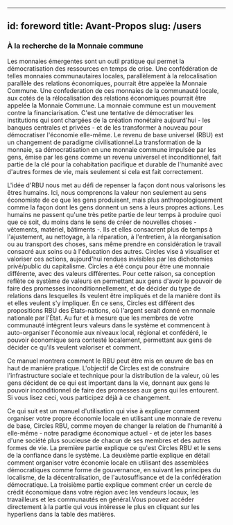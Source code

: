 
---
id: foreword
title: Avant-Propos
slug: /users
---

### À la recherche de la Monnaie commune

Les monnaies émergentes sont un outil pratique qui permet la démocratisation des ressources en temps de crise. Une confédération de telles monnaies communautaires locales, parallèlement à la relocalisation parallèle des relations économiques, pourrait être appelée la Monnaie Commune. Une confederation de ces  monnaies de la communauté locale, aux cotés de la rélocalisation des relations économiques pourrait être appelée la Monnaie Commune. La monnaie commune est un mouvement contre la financiarisation. C'est une tentative de démocratiser les institutions qui  sont chargées de la création monétaire aujourd'hui - les banques centrales et privées - et de les transformer à nouveau pour démocratiser l'économie elle-même. Le revenu de base universel (RBU) est un changement de paradigme civilisationnel.La transformation de la monnaie, sa démocratisation en une monnaie commune impulsée par les gens, émise par les gens comme un revenu universel et inconditionnel, fait partie de la clé pour la cohabitation pacifique et durable de l'humanité avec d'autres formes de vie, mais seulement si cela est fait correctement.

L'idée d'RBU nous met au défi de repenser la façon dont nous valorisons les êtres humains. Ici, nous comprenons la valeur non seulement au sens économiste de ce que les gens produisent, mais plus anthropologiquement comme la façon dont les gens donnent un sens à leurs propres actions. Les humains ne passent qu'une très petite partie de leur temps à produire quoi que ce soit, du moins dans le sens de créer de nouvelles choses - vêtements, matériel, bâtiments -. Ils et elles consacrent plus de temps à l'ajustement, au nettoyage, à la réparation, à l'entretien, à la réorganisation ou au transport des choses, sans même prendre en considération le travail consacré aux soins ou à l'éducation des autres. Circles vise à visualiser et valoriser ces actions, aujourd'hui rendues invisibles par les dichotomies privé/public du capitalisme. Circles a été conçu pour être une monnaie différente, avec des valeurs différentes. Pour cette raison, sa  conception reflète ce système de valeurs en permettant aux gens d'avoir le pouvoir de faire des promesses inconditionnellement, et de décider du type de relations dans lesquelles ils veulent être impliqués et de la manière dont ils et elles veulent s'y impliquer. En ce sens, Circles est différent des propositions RBU des États-nations, où l'argent serait donné en monnaie nationale par l'État. Au fur et à mesure que les membres de votre communauté intègrent leurs valeurs dans le système et commencent à auto-organiser l'économie aux niveaux local, régional et confédéré, le pouvoir économique sera contesté localement, permettant aux gens de décider ce qu'ils veulent valoriser et comment.

Ce manuel montrera comment le RBU peut être mis en œuvre de bas en haut de manière pratique. L'objectif de Circles est de construire l'infrastructure sociale et technique pour la distribution de la valeur, où les gens décident de ce qui est important dans la vie, donnant aux gens le pouvoir inconditionnel de faire des promesses aux gens qui les entourent. Si vous lisez ceci, vous participez déjà à ce changement.

Ce qui suit est un manuel d'utilisation qui vise à expliquer comment organiser votre propre économie locale en utilisant une monnaie de revenu de base, Circles RBU, comme moyen de changer la relation de l'humanité à elle-même - notre paradigme économique actuel - et de jeter les bases d'une société plus soucieuse de chacun de ses membres et des autres formes de vie. La première partie explique ce qu'est Circles RBU et le sens de la confiance dans le système. La deuxième partie explique en détail comment organiser votre économie locale en utilisant des assemblées démocratiques comme forme de gouvernance, en suivant les principes du localisme, de la décentralisation, de l'autosuffisance et de la confédération démocratique. La troisième partie explique comment créer un cercle de crédit économique dans votre région avec les vendeurs locaux, les travailleurs et les communautés en général.Vous pouvez accéder directement à la partie qui vous intéresse le plus en cliquant sur les hyperliens dans la table des matières.
